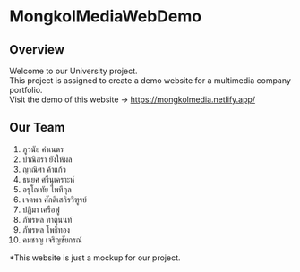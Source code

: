 # MongkolMediaWebDemo

## Overview
Welcome to our University project.<br>
This project is assigned to create a demo website for a multimedia company portfolio.<br>
Visit the demo of this website -> https://mongkolmedia.netlify.app/

## Our Team
1. ภูวนัย คําเนตร
2. ปาณิสรา ยังให้ผล 
3. ญาณิศา ค้าแก้ว 
4. ธนยศ ศรีนุเคราะห์
5. อรุโณทัย ไพทีกุล 
6. เจตพล ศักดิเสถิรวิฑูรย์
7. ปฏิมา เครือฟู
8. ภัทรพล ทาตุนนท์
9. ภัทรพล โพธิ์ทอง
10. คมชาญ เจริญชัยกรณ์

*This website is just a mockup for our project.
